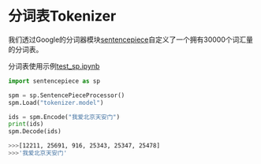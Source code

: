 # 分词表Tokenizer

我们透过Google的分词器模块[sentencepiece](https://github.com/google/sentencepiece/tree/master)自定义了一个拥有30000个词汇量的分词表。

分词表使用示例[test_sp.ipynb](test_sp.ipynb)

```python
import sentencepiece as sp

spm = sp.SentencePieceProcessor()
spm.Load("tokenizer.model")

ids = spm.Encode("我爱北京天安门")
print(ids)
spm.Decode(ids)
```

```bash
>>>[12211, 25691, 916, 25343, 25347, 25478]
>>>'我爱北京天安门'
```


